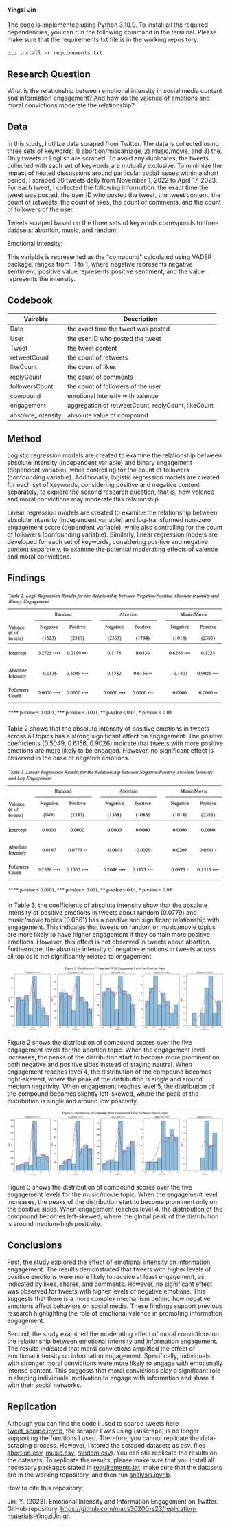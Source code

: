 #### Yingzi Jin

The code is implemented using Python 3.10.9. To install all the required dependencies, you can run the following command in the terminal. Please make sure that the requirements.txt file is in the working repository:
```
pip install -r requirements.txt
```

## Research Question
What is the relationship between emotional intensity in social media content and information engagement? And how do the valence of emotions and moral convictions moderate the relationship?

## Data
In this study, I utilize data scraped from Twitter. The data is collected using three sets of keywords: 1) abortion/miscarriage, 2) music/movie, and 3) the. Only tweets in English are scraped. To avoid any duplicates, the tweets collected with each set of keywords are mutually exclusive. To minimize the impact of heated discussions around particular social issues within a short period, I scraped 30 tweets daily from November 1, 2022 to April 17, 2023. For each tweet, I collected the following information: the exact time the tweet was posted, the user ID who posted the tweet, the tweet content, the count of retweets, the count of likes, the count of comments, and the count of followers of the user.

Tweets scraped based on the three sets of keywords corresponds to three datasets: abortion, music, and random 

Emotional Intensity: 

This variable is represented as the "compound" calculated using VADER package, ranges from -1 to 1, where negative represents negative sentiment, positive value represents positive sentiment, and the value represents the intensity.

## Codebook

| Vairable | Description |
| --- | --- |
| Date | the exact time the tweet was posted |
| User | the user ID who posted the tweet |
| Tweet | the tweet content |
| retweetCount | the count of retweets |
| likeCount | the count of likes |
| replyCount | the count of comments |
| followersCount | the count of followers of the user |
| compound | emotional intensity with valence |
| engagement | aggregation of retweetCount, replyCount, likeCount |
| absolute_intensity | absolute value of compound |

## Method
Logistic regression models are created to examine the relationship between absolute intensity (independent variable) and binary engagement (dependent variable), while controlling for the count of followers (confounding variable). Additionally, logistic regression models are created for each set of keywords, considering positive and negative content separately, to explore the second research question, that is, how valence and moral convictions may moderate this relationship.

Linear regression models are created to examine the relationship between absolute intensity (independent variable) and log-transformed non-zero engagement score (dependent variable), while also controlling for the count of followers (confounding variable). Similarly, linear regression models are developed for each set of keywords, considering positive and negative content separately, to examine the potential moderating effects of valence and moral convictions.


## Findings

<img src="/analysis/table2.png">

Table 2 shows that the absolute intensity of positive emotions in tweets across all topics has a strong significant effect on engagement. The positive coefficients (0.5049, 0.6156, 0.9026) indicate that tweets with more positive emotions are more likely to be engaged. However, no significant effect is observed in the case of negative emotions. 

<img src="/analysis/table3.png">

In Table 3, the coefficients of absolute intensity show that the absolute intensity of positive emotions in tweets about random (0.0779) and music/movie topics (0.0561) has a positive and significant relationship with engagement. This indicates that tweets on random or music/movie topics are more likely to have higher engagement if they contain more positive emotions. However, this effect is not observed in tweets about abortion. Furthermore, the absolute intensity of negative emotions in tweets across all topics is not significantly related to engagement.

<img src="/analysis/fig2.png">

Figure 2 shows the distribution of compound scores over the five engagement levels for the abortion topic. When the engagement level increases, the peaks of the distribution start to become more prominent on both negative and positive sides instead of staying neutral. When engagement reaches level 4, the distribution of the compound becomes right-skewed, where the peak of the distribution is single and around medium negativity. When engagement reaches level 5, the distribution of the compound becomes slightly left-skewed, where the peak of the
distribution is single and around low positivity. 

<img src="/analysis/fig3.png">

Figure 3 shows the distribution of compound scores over the five engagement levels for the music/movie topic. When the engagement level increases, the peaks of the distribution start to become prominent only on the positive sides. When engagement reaches level 4, the distribution of the compound becomes left-skewed, where the global peak of the distribution is around medium-high positivity. 

## Conclusions

First, the study explored the effect of emotional intensity on information engagement. The results demonstrated that tweets with higher levels of positive emotions were more likely to receive at least engagement, as indicated by likes, shares, and comments. However, no significant effect was observed for tweets with higher levels of negative emotions. This suggests that there is a more complex mechanism behind how negative emotions affect behaviors on social media. These findings support previous research highlighting the role of emotional valence in promoting information engagement.

Second, the study examined the moderating effect of moral convictions on the relationship between emotional intensity and information engagement. The results indicated that moral convictions amplified the effect of emotional intensity on information engagement. Specifically, individuals with stronger moral convictions were more likely to engage with emotionally intense content. This suggests that moral convictions play a significant role in shaping individuals' motivation to engage with information and share it with their social networks.


## Replication
Although you can find the code I used to scarpe tweets here [tweet_scrape.ipynb](/data/tweet_scrape.ipynb), the scraper I was using (snscrape) is no longer supporting the functions I used. Therefore, you cannot replicate the data-scraping process. However, I stored the scraped datasets as csv. files [abortion.csv](/data/abortion.csv), [music.csv](/data/music.csv), [random.csv](/data/random.csv)). You can still replicate the results on the datasets. 
To replicate the results, please make sure that you install all necessary packages stated in [requirements.txt](requirements.txt), make sure that the datasets are in the working repository, and then run [analysis.ipynb](/analysis/analysis.ipynb).

How to cite this repository:

Jin, Y. (2023). Emotional Intensity and Information Engagement on Twitter. GitHub repository. https://github.com/macs30200-s23/replication-materials-YingziJin.git